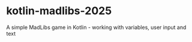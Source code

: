# kotlin-madlibs-2025
A simple MadLibs game in Kotlin - working with variables, user input and text

